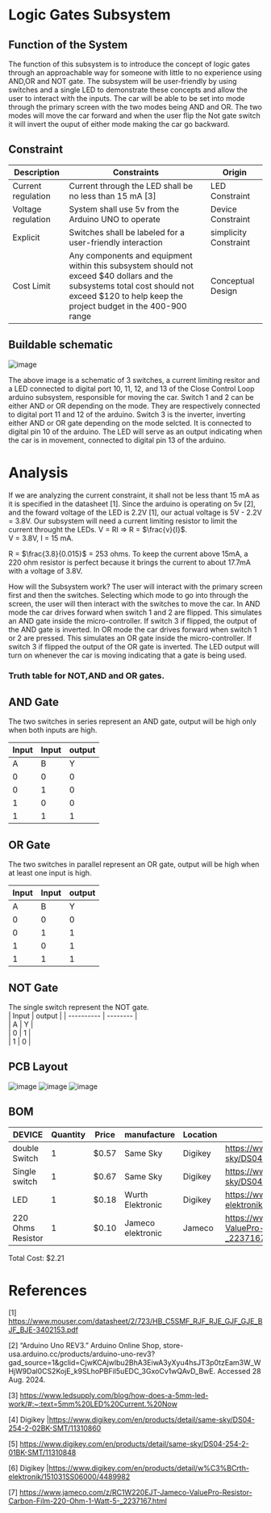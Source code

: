 # Logic Gates Subsystem

##  Function of the System
The function of this subsystem is to introduce the concept of logic gates through an approachable way for someone with little to no experience using AND,OR and NOT gate. The subsystem will be user-friendly by using switches and a single LED to demonstrate these concepts and allow the user to interact with the inputs. The car will be able to be set into mode through the primary screen with the two modes being AND and OR. The two modes will move the car forward and when the user flip the Not gate switch it will invert the ouput of either mode making the car go backward.


## Constraint

| Description | Constraints                                                   | Origin            |
| --- | --------------------------------------------------------------------- | -----------------|
| Current regulation | Current through the LED shall be no less than 15 mA [3] | LED Constraint |
| Voltage regulation | System shall use 5v from the Arduino UNO to operate | Device Constraint |
|  Explicit  | Switches shall be labeled for a user-friendly interaction  | simplicity Constraint|
| Cost Limit  |Any components and equipment within this subsystem should not exceed $40 dollars and the subsystems total cost should not exceed $120 to help keep the project budget in the 400-900 range| Conceptual Design|

## Buildable schematic
![image](https://github.com/user-attachments/assets/cff989bc-b4f0-4335-a2e1-3d9a95cced7f)





The above image is a schematic of 3 switches, a current limiting resitor and a LED connected to digital port 10, 11, 12, and 13 of the Close Control Loop arduino subsystem, responsible for moving the car. Switch 1 and 2 can be either AND or OR depending on the mode. They are respectively connected to digital port 11 and 12 of the arduino. Switch 3 is the inverter, inverting either AND or OR gate depending on the mode selcted. It is connected to digital pin 10 of the arduino. The LED will serve as an output indicating when the car is in movement, connected to digital pin 13 of the arduino.


# Analysis
If we are analyzing the current constraint, it shall not be less thant 15 mA as it is specified in the datasheet [1]. Since the arduino is operating on 5v [2], and the foward voltage of the LED is 2.2V [1], our actual voltage is 5V - 2.2V = 3.8V. Our subsystem will need a current limiting resistor to limit the current throught the LEDs. V = RI => R = $\frac{v}{I}$.     
V = 3.8V, I = 15 mA.   

R = $\frac{3.8}{0.015}$ = 253 ohms. To keep the current above 15mA, a 220 ohm resistor is perfect because it brings the current to about 17.7mA with a voltage of 3.8V.

How will the Subsystem work? 
The user will interact with the primary screen first and then the switches. Selecting which mode to go into through the screen, the user will then interact with the switches to move the car. In AND mode the car drives forward when switch 1 and 2 are flipped. This simulates an AND gate inside the micro-controller. If switch 3 if flipped, the output of the AND gate is inverted. In OR mode the car drives forward when switch 1 or 2 are pressed. This simulates an OR gate inside the micro-controller. If switch 3 if flipped the output of the OR gate is inverted. The LED output will turn on whenever the car is moving indicating that a gate is being used. 



### Truth table for NOT,AND and OR gates.

## AND Gate
The two switches in series represent an AND gate, output will be high only when both inputs are high.

| Input   | Input    | output   | 
| ------- | -------- | ---------|
| A       | B        | Y        |             
| 0       | 0        | 0        |
| 0       | 1        | 0        | 
| 1       | 0        | 0        | 
| 1       | 1        | 1        | 

## OR Gate

The two switches in parallel represent an OR gate, output will be high when at least one input is high.  

| Input   |   Input  | output   | 
| --------|----------| -------- |  
| A       | B        | Y        |             
| 0       | 0        | 0        |
| 0       | 1        | 1        | 
| 1       | 0        | 1        | 
| 1       | 1        | 1        | 

## NOT Gate

 The single switch represent the NOT gate.  
| Input      |  output  | 
| ---------- | -------- |  
| A          | Y        |            
| 0          | 1        |            
| 1          | 0        |

## PCB Layout
![image](https://github.com/user-attachments/assets/3f45ed0d-a5c9-421b-a379-0d246bbc472f)
![image](https://github.com/user-attachments/assets/9594b8c4-4765-4cfc-bac9-cb0a07af2a6f)
![image](https://github.com/user-attachments/assets/7bfb2ec6-5f4d-459d-a661-68dbb1f99cda)


## BOM
| DEVICE                | Quantity | Price | manufacture | Location |        Link|
| --------------------- | -------- | -------------- | ----------- | -------|------- |
| double Switch         | 1       | $0.57         | Same Sky     | Digikey |https://www.digikey.com/en/products/detail/same-sky/DS04-254-2-02BK-SMT/11310860  |
| Single switch         |  1       |$0.67            |Same Sky             | Digikey | https://www.digikey.com/en/products/detail/same-sky/DS04-254-2-01BK-SMT/11310848     |
| LED                   | 1      | $0.18          | Wurth Elektronic      | Digikey |https://www.digikey.com/en/products/detail/w%C3%BCrth-elektronik/151031SS06000/4489982|
| 220 Ohms Resistor     | 1        | $0.10          | Jameco elektronic        |  Jameco  |https://www.jameco.com/z/RC1W220EJT-Jameco-ValuePro-Resistor-Carbon-Film-220-Ohm-1-Watt-5-_2237167.html
 
 
 Total Cost: $2.21


# References
[1] https://www.mouser.com/datasheet/2/723/HB_C5SMF_RJF_RJE_GJF_GJE_BJF_BJE-3402153.pdf

[2]  “Arduino Uno REV3.” Arduino Online Shop, store-usa.arduino.cc/products/arduino-uno-rev3?gad_source=1&gclid=CjwKCAjwlbu2BhA3EiwA3yXyu4hsJT3p0tzEam3W_WHjW9Dal0CS2KojE_k9SLhoPBFiI5uEDC_3GxoCv1wQAvD_BwE. Accessed 28 Aug. 2024.

[3] https://www.ledsupply.com/blog/how-does-a-5mm-led-work/#:~:text=5mm%20LED%20Current.%20Now

[4] Digikey |https://www.digikey.com/en/products/detail/same-sky/DS04-254-2-02BK-SMT/11310860

[5] https://www.digikey.com/en/products/detail/same-sky/DS04-254-2-01BK-SMT/11310848

[6] Digikey |https://www.digikey.com/en/products/detail/w%C3%BCrth-elektronik/151031SS06000/4489982

[7] https://www.jameco.com/z/RC1W220EJT-Jameco-ValuePro-Resistor-Carbon-Film-220-Ohm-1-Watt-5-_2237167.html



